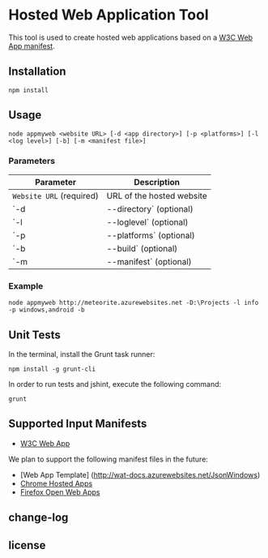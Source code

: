 ﻿# Hosted Web Application Tool

This tool is used to create hosted web applications based on a [W3C Web App manifest](http://www.w3.org/TR/appmanifest/).

## Installation

````
npm install
````

## Usage

````
node appmyweb <website URL> [-d <app directory>] [-p <platforms>] [-l <log level>] [-b] [-m <manifest file>]
````

### Parameters

| Parameter                   | Description |
| ----------------------------| ------------|
| `Website URL` (required)    | URL of the hosted website |
| `-d|--directory` (optional) | Path to the generated project files (default value: the current directory) |
| `-l|--loglevel` (optional)  | Tracing log level options Available log levels: _debug,trace,info,warn,error_ (default value: _warn_) |
| `-p|--platforms` (optional) | Platforms to generate. Supported platforms: _windows,android,ios,chrome_ (default value: all platforms) |
| `-b|--build` (optional)     | Forces the building process |
| `-m|--manifest` (optional)  | Location of the W3C Web App manifest file (URL or local path). If not specified, the tool looks for a manifest in the site URL. Otherwise, a new manifest will be created pointing to the site URL. |

### Example

````
node appmyweb http://meteorite.azurewebsites.net -D:\Projects -l info -p windows,android -b
````

## Unit Tests

In the terminal, install the Grunt task runner:

````
npm install -g grunt-cli
````

In order to run tests and jshint, execute the following command:

````
grunt
````

## Supported Input Manifests

- [W3C Web App](http://www.w3.org/TR/appmanifest/)

We plan to support the following manifest files in the future:
- [Web App Template] (http://wat-docs.azurewebsites.net/JsonWindows)
- [Chrome Hosted Apps](https://developers.google.com/chrome/apps/docs/developers_guide)
- [Firefox Open Web Apps](https://developer.mozilla.org/Apps/Build/Manifest)


## change-log


## license
